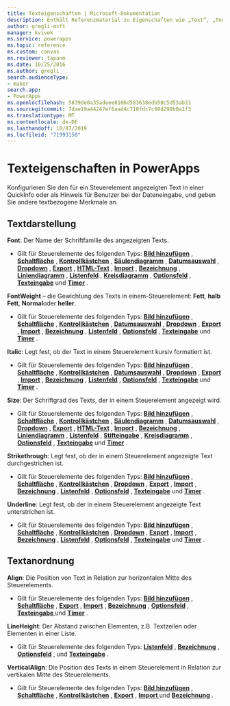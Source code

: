```yaml
---
title: Texteigenschaften | Microsoft-Dokumentation
description: Enthält Referenzmaterial zu Eigenschaften wie „Text“, „Tooltip“ und „HintText“.
author: gregli-msft
manager: kvivek
ms.service: powerapps
ms.topic: reference
ms.custom: canvas
ms.reviewer: tapanm
ms.date: 10/25/2016
ms.author: gregli
search.audienceType:
- maker
search.app:
- PowerApps
ms.openlocfilehash: 5839de0a35adeee8106d583638edb50c5d53ab21
ms.sourcegitcommit: 7dae19a44247ef6aad4c718fdc7c68d298b0a1f3
ms.translationtype: MT
ms.contentlocale: de-DE
ms.lasthandoff: 10/07/2019
ms.locfileid: "71993150"
---
```

# <a name="text-properties-in-powerapps"></a>Texteigenschaften in PowerApps
Konfigurieren Sie den für ein Steuerelement angezeigten Text in einer QuickInfo oder als Hinweis für Benutzer bei der Dateneingabe, und geben Sie andere textbezogene Merkmale an.

## <a name="text-appearance"></a>Textdarstellung
**Font**: Der Name der Schriftfamilie des angezeigten Texts.

* Gilt für Steuerelemente des folgenden Typs: **[Bild hinzufügen](control-add-picture.md)** , **[Schaltfläche](control-button.md)** , **[Kontrollkästchen](control-check-box.md)** , **[Säulendiagramm](control-column-line-chart.md)** , **[Datumsauswahl](control-date-picker.md)** , **[Dropdown](control-drop-down.md)** , **[Export](control-export-import.md)** , **[HTML-Text](control-html-text.md)** , **[Import](control-export-import.md)** , **[Bezeichnung](control-text-box.md)** , **[Liniendiagramm](control-column-line-chart.md)** , **[Listenfeld](control-list-box.md)** , **[Kreisdiagramm](control-pie-chart.md)** , **[Optionsfeld](control-radio.md)** , **[Texteingabe](control-text-input.md)** und **[Timer](control-timer.md)** .

**FontWeight** – die Gewichtung des Texts in einem-Steuerelement: **Fett**, **halb Fett**, **Normal**oder **heller**.

* Gilt für Steuerelemente des folgenden Typs: **[Bild hinzufügen](control-add-picture.md)** , **[Schaltfläche](control-button.md)** , **[Kontrollkästchen](control-check-box.md)** , **[Datumsauswahl](control-date-picker.md)** , **[Dropdown](control-drop-down.md)** , **[Export](control-export-import.md)** , **[Import](control-export-import.md)** , **[Bezeichnung](control-text-box.md)** , **[Listenfeld](control-list-box.md)** , **[Optionsfeld](control-radio.md)** , **[Texteingabe](control-text-input.md)** und **[Timer](control-timer.md)** .

**Italic**: Legt fest, ob der Text in einem Steuerelement kursiv formatiert ist.

* Gilt für Steuerelemente des folgenden Typs: **[Bild hinzufügen](control-add-picture.md)** , **[Schaltfläche](control-button.md)** , **[Kontrollkästchen](control-check-box.md)** , **[Datumsauswahl](control-date-picker.md)** , **[Dropdown](control-drop-down.md)** , **[Export](control-export-import.md)** , **[Import](control-export-import.md)** , **[Bezeichnung](control-text-box.md)** , **[Listenfeld](control-list-box.md)** , **[Optionsfeld](control-radio.md)** , **[Texteingabe](control-text-input.md)** und **[Timer](control-timer.md)** .

**Size**: Der Schriftgrad des Texts, der in einem Steuerelement angezeigt wird.

* Gilt für Steuerelemente des folgenden Typs: **[Bild hinzufügen](control-add-picture.md)** , **[Schaltfläche](control-button.md)** , **[Kontrollkästchen](control-check-box.md)** , **[Säulendiagramm](control-column-line-chart.md)** , **[Datumsauswahl](control-date-picker.md)** , **[Dropdown](control-drop-down.md)** , **[Export](control-export-import.md)** , **[HTML-Text](control-html-text.md)** , **[Import](control-export-import.md)** , **[Bezeichnung](control-text-box.md)** , **[Liniendiagramm](control-column-line-chart.md)** , **[Listenfeld](control-list-box.md)** , **[Stifteingabe](control-pen-input.md)** , **[Kreisdiagramm](control-pie-chart.md)** , **[Optionsfeld](control-radio.md)** , **[Texteingabe](control-text-input.md)** und **[Timer](control-timer.md)** .

**Strikethrough**: Legt fest, ob der in einem Steuerelement angezeigte Text durchgestrichen ist.

* Gilt für Steuerelemente des folgenden Typs: **[Bild hinzufügen](control-add-picture.md)** , **[Schaltfläche](control-button.md)** , **[Kontrollkästchen](control-check-box.md)** , **[Dropdown](control-drop-down.md)** , **[Export](control-export-import.md)** , **[Import](control-export-import.md)** , **[Bezeichnung](control-text-box.md)** , **[Listenfeld](control-list-box.md)** , **[Optionsfeld](control-radio.md)** , **[Texteingabe](control-text-input.md)** und **[Timer](control-timer.md)** .

**Underline**: Legt fest, ob der in einem Steuerelement angezeigte Text unterstrichen ist.

* Gilt für Steuerelemente des folgenden Typs: **[Bild hinzufügen](control-add-picture.md)** , **[Schaltfläche](control-button.md)** , **[Kontrollkästchen](control-check-box.md)** , **[Dropdown](control-drop-down.md)** , **[Export](control-export-import.md)** , **[Import](control-export-import.md)** , **[Bezeichnung](control-text-box.md)** , **[Listenfeld](control-list-box.md)** , **[Optionsfeld](control-radio.md)** , **[Texteingabe](control-text-input.md)** und **[Timer](control-timer.md)** .

## <a name="text-placement"></a>Textanordnung
**Align**: Die Position von Text in Relation zur horizontalen Mitte des Steuerelements.

* Gilt für Steuerelemente des folgenden Typs: **[Bild hinzufügen](control-add-picture.md)** , **[Schaltfläche](control-button.md)** , **[Export](control-export-import.md)** , **[Import](control-export-import.md)** , **[Bezeichnung](control-text-box.md)** , **[Optionsfeld](control-radio.md)** , **[Texteingabe ](control-text-input.md)** und **[Timer](control-timer.md)** .

**LineHeight**: Der Abstand zwischen Elementen, z.B. Textzeilen oder Elementen in einer Liste.

* Gilt für Steuerelemente des folgenden Typs: **[Listenfeld](control-list-box.md)** , **[Bezeichnung](control-text-box.md)** , **[Optionsfeld](control-radio.md)** , und **[Texteingabe](control-text-input.md)** .

**VerticalAlign**: Die Position des Texts in einem Steuerelement in Relation zur vertikalen Mitte des Steuerelements.

* Gilt für Steuerelemente des folgenden Typs: **[Bild hinzufügen](control-add-picture.md)** , **[Schaltfläche](control-button.md)** , **[Kontrollkästchen](control-check-box.md)** , **[Export](control-export-import.md)** , **[Import ](control-export-import.md)** und **[Bezeichnung](control-text-box.md)** .

